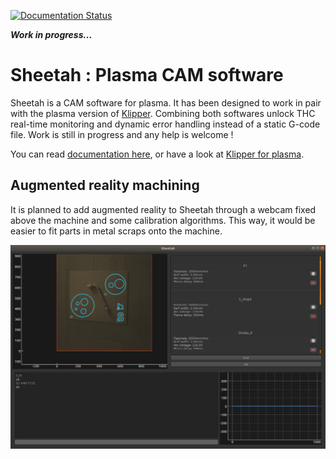 [![Documentation Status](https://readthedocs.org/projects/sheetah/badge/?version=latest)](https://sheetah.readthedocs.io/en/latest/?badge=latest)

***Work in progress...***
# Sheetah : Plasma CAM software

Sheetah is a CAM software for plasma. It has been designed to work in pair with the plasma version of [Klipper](https://github.com/proto3/klipper-plasma). Combining both softwares unlock THC real-time monitoring and dynamic error handling instead of a static G-code file.
Work is still in progress and any help is welcome !

You can read [documentation here](https://sheetah.readthedocs.io), or have a look at [Klipper for plasma](https://github.com/proto3/Sheetah).

## Augmented reality machining
It is planned to add augmented reality to Sheetah through a webcam fixed above the machine and some calibration algorithms. This way, it would be easier to fit parts in metal scraps onto the machine.

![alt text](docs/source/_static/images/sheetah.jpg)
